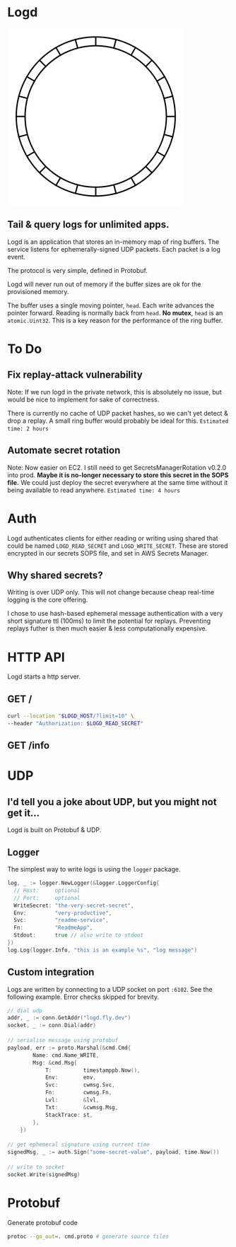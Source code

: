 # Logd
![A circular buffer](.doc/circular_buffer.svg)

## Tail & query logs for unlimited apps.
Logd is an application that stores an in-memory map of ring buffers. The service listens for ephemerally-signed UDP packets. Each packet is a log event.

The protocol is very simple, defined in Protobuf. 

Logd will never run out of memory if the buffer sizes are ok for the provisioned memory.

The buffer uses a single moving pointer, `head`. Each write advances the pointer forward. Reading is normally back from `head`. **No mutex**, `head` is an `atomic.Uint32`. This is a key reason for the performance of the ring buffer.

# To Do
## Fix replay-attack vulnerability
Note: If we run logd in the private network, this is absolutely no issue, but would be nice to implement for sake of correctness.

There is currently no cache of UDP packet hashes, so we can't yet detect & drop a replay. A small ring buffer would probably be ideal for this.
`Estimated time: 2 hours`

## Automate secret rotation
Note: Now easier on EC2. I still need to get SecretsManagerRotation v0.2.0 into prod.
**Maybe it is no-longer necessary to store this secret in the SOPS file.**
We could just deploy the secret everywhere at the same time without it being available to read anywhere.
`Estimated time: 4 hours`

# Auth
Logd authenticates clients for either reading or writing using shared that could be named `LOGD_READ_SECRET` and `LOGD_WRITE_SECRET`. These are stored encrypted in our secrets SOPS file, and set in AWS Secrets Manager.

## Why shared secrets?
Writing is over UDP only. This will not change because cheap real-time logging is the core offering.

I chose to use hash-based ephemeral message authentication with a very short signature ttl (100ms) to limit the potential for replays. Preventing replays futher is then much easier & less computationally expensive.

# HTTP API
Logd starts a http server.
## GET /
```bash
curl --location "$LOGD_HOST/?limit=10" \
--header "Authorization: $LOGD_READ_SECRET"
```
## GET /info

# UDP
## I'd tell you a joke about UDP, but you might not get it...
Logd is built on Protobuf & UDP.

## Logger
The simplest way to write logs is using the `logger` package.
```go
log, _ := logger.NewLogger(&logger.LoggerConfig{
  // Host:     optional
  // Port:     optional
  WriteSecret: "the-very-secret-secret",
  Env:         "very-productive",
  Svc:         "readme-service",
  Fn:          "ReadmeApp",
  Stdout:      true // also write to stdout
})
log.Log(logger.Info, "this is an example %s", "log message")
```

## Custom integration
Logs are written by connecting to a UDP socket on port `:6102`.
See the following example. Error checks skipped for brevity.
```go
// dial udp
addr, _ := conn.GetAddr("logd.fly.dev")
socket, _ := conn.Dial(addr)

// serialise message using protobuf
payload, err := proto.Marshal(&cmd.Cmd{
		Name: cmd.Name_WRITE,
		Msg: &cmd.Msg{
			T:          timestamppb.Now(),
			Env:        env,
			Svc:        cwmsg.Svc,
			Fn:         cwmsg.Fn,
			Lvl:        &lvl,
			Txt:        &cwmsg.Msg,
			StackTrace: st,
		},
	})

// get ephemeral signature using current time
signedMsg, _ := auth.Sign("some-secret-value", payload, time.Now())

// write to socket
socket.Write(signedMsg)
```

# Protobuf
Generate protobuf code
```bash
protoc --go_out=. cmd.proto # generate source files
```

